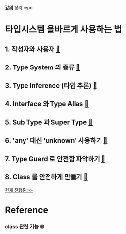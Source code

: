 **[강의](https://www.youtube.com/watch?v=ViS8DLd6o-E)** 정리 repo

# 타입시스템 올바르게 사용하는 법

## 1. 작성자와 사용자 [🔗](./writer_user.md)

## 2. Type System 의 종류 [🔗](./typesystem.md)

## 3. Type Inference (타입 추론) [🔗](./type_inference.md)

## 4. Interface 와 Type Alias [🔗](./interface_type.md)

## 5. Sub Type 과 Super Type [🔗](./sub_super.md)

## 6. 'any' 대신 'unknown' 사용하기 [🔗](./any_unknown.md)

## 7. Type Guard 로 안전함 파악하기 [🔗](./type_guard.md)

## 8. Class 를 안전하게 만들기 [🔗](./safe_class.md)

[현재 진행중 >> ](https://youtu.be/ViS8DLd6o-E?t=3172)

# Reference

### class 관련 기능 [🌐](https://ahnheejong.gitbook.io/ts-for-jsdev/04-interface-and-class/classes)
